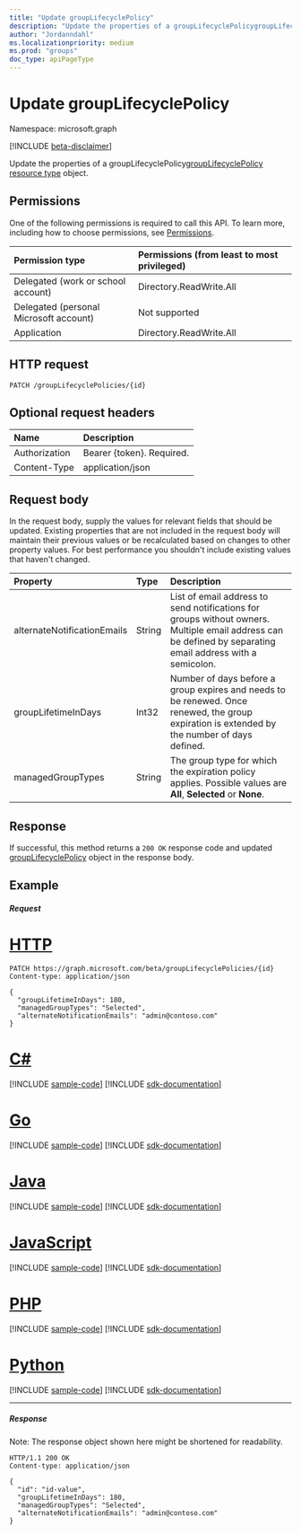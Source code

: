 ```yaml
---
title: "Update groupLifecyclePolicy"
description: "Update the properties of a groupLifecyclePolicygroupLifecyclePolicy resource type object."
author: "Jordanndahl"
ms.localizationpriority: medium
ms.prod: "groups"
doc_type: apiPageType
---
```


# Update groupLifecyclePolicy

Namespace: microsoft.graph

[!INCLUDE [beta-disclaimer](../../includes/beta-disclaimer.md)]

Update the properties of a groupLifecyclePolicy[groupLifecyclePolicy resource type](../resources/grouplifecyclepolicy.md) object.

## Permissions

One of the following permissions is required to call this API. To learn more, including how to choose permissions, see [Permissions](/graph/permissions-reference).

| Permission type                        | Permissions (from least to most privileged) |
| :------------------------------------- | :------------------------------------------ |
| Delegated (work or school account)     | Directory.ReadWrite.All                     |
| Delegated (personal Microsoft account) | Not supported                               |
| Application                            | Directory.ReadWrite.All                     |

## HTTP request

<!-- { "blockType": "ignored" } -->

```http
PATCH /groupLifecyclePolicies/{id}
```

## Optional request headers

| Name          | Description               |
| :------------ | :------------------------ |
| Authorization | Bearer {token}. Required. |
| Content-Type  | application/json          |

## Request body

In the request body, supply the values for relevant fields that should be updated. Existing properties that are not included in the request body will maintain their previous values or be recalculated based on changes to other property values. For best performance you shouldn't include existing values that haven't changed.

| Property                    | Type   | Description                                                                                                                                                |
| :-------------------------- | :----- | :--------------------------------------------------------------------------------------------------------------------------------------------------------- |
| alternateNotificationEmails | String | List of email address to send notifications for groups without owners. Multiple email address can be defined by separating email address with a semicolon. |
| groupLifetimeInDays         | Int32  | Number of days before a group expires and needs to be renewed. Once renewed, the group expiration is extended by the number of days defined.               |
| managedGroupTypes           | String | The group type for which the expiration policy applies. Possible values are **All**, **Selected** or **None**.                                             |

## Response

If successful, this method returns a `200 OK` response code and updated [groupLifecyclePolicy](../resources/grouplifecyclepolicy.md) object in the response body.

## Example

##### Request

# [HTTP](#tab/http)

<!-- {
  "blockType": "request",
  "name": "update_grouplifecyclepolicy"
}-->

```http
PATCH https://graph.microsoft.com/beta/groupLifecyclePolicies/{id}
Content-type: application/json

{
  "groupLifetimeInDays": 180,
  "managedGroupTypes": "Selected",
  "alternateNotificationEmails": "admin@contoso.com"
}
```

# [C#](#tab/csharp)
[!INCLUDE [sample-code](../includes/snippets/csharp/update-grouplifecyclepolicy-csharp-snippets.md)]
[!INCLUDE [sdk-documentation](../includes/snippets/snippets-sdk-documentation-link.md)]

# [Go](#tab/go)
[!INCLUDE [sample-code](../includes/snippets/go/update-grouplifecyclepolicy-go-snippets.md)]
[!INCLUDE [sdk-documentation](../includes/snippets/snippets-sdk-documentation-link.md)]

# [Java](#tab/java)
[!INCLUDE [sample-code](../includes/snippets/java/update-grouplifecyclepolicy-java-snippets.md)]
[!INCLUDE [sdk-documentation](../includes/snippets/snippets-sdk-documentation-link.md)]

# [JavaScript](#tab/javascript)
[!INCLUDE [sample-code](../includes/snippets/javascript/update-grouplifecyclepolicy-javascript-snippets.md)]
[!INCLUDE [sdk-documentation](../includes/snippets/snippets-sdk-documentation-link.md)]

# [PHP](#tab/php)
[!INCLUDE [sample-code](../includes/snippets/php/update-grouplifecyclepolicy-php-snippets.md)]
[!INCLUDE [sdk-documentation](../includes/snippets/snippets-sdk-documentation-link.md)]

# [Python](#tab/python)
[!INCLUDE [sample-code](../includes/snippets/python/update-grouplifecyclepolicy-python-snippets.md)]
[!INCLUDE [sdk-documentation](../includes/snippets/snippets-sdk-documentation-link.md)]

---

##### Response

Note: The response object shown here might be shortened for readability.

<!-- {
  "blockType": "response",
  "truncated": true,
  "@odata.type": "microsoft.graph.groupLifecyclePolicy"
} -->

```http
HTTP/1.1 200 OK
Content-type: application/json

{
  "id": "id-value",
  "groupLifetimeInDays": 180,
  "managedGroupTypes": "Selected",
  "alternateNotificationEmails": "admin@contoso.com"
}
```

<!-- uuid: 8fcb5dbc-d5aa-4681-8e31-b001d5168d79
2015-10-25 14:57:30 UTC -->
<!--
{
  "type": "#page.annotation",
  "description": "Update groupLifecyclePolicy",
  "keywords": "",
  "section": "documentation",
  "tocPath": "",
  "suppressions": [
  ]
}
-->
